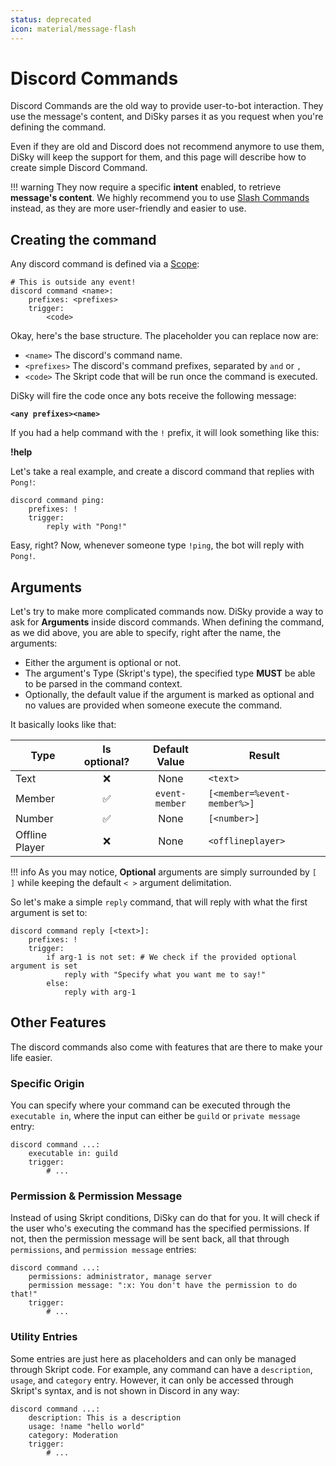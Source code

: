 ```yaml
---
status: deprecated
icon: material/message-flash
---
```


# Discord Commands

Discord Commands are the old way to provide user-to-bot interaction. They use the message's content, and DiSky parses it as you request when you're defining the command.

Even if they are old and Discord does not recommend anymore to use them, DiSky will keep the support for them, and this page will describe how to create simple Discord Command.

!!! warning
    They now require a specific **intent** enabled, to retrieve **message's content**.
    We highly recommend you to use [Slash Commands](../interactions/slash-commands.md) instead, as they are more user-friendly and easier to use.

## Creating the command

Any discord command is defined via a [Scope](../getting-started/2-bot-loading.md#scopes):&#x20;

```applescript
# This is outside any event!
discord command <name>:
    prefixes: <prefixes>
    trigger:
        <code>
```

Okay, here's the base structure. The placeholder you can replace now are:

* `<name>` The discord's command name.
* `<prefixes>` The discord's command prefixes, separated by `and` or `,`
* `<code>` The Skript code that will be run once the command is executed.

DiSky will fire the code once any bots receive the following message:

**`<any prefixes><name>`**

If you had a help command with the `!` prefix, it will look something like this:

**!help**

Let's take a real example, and create a discord command that replies with `Pong!`:

```applescript
discord command ping:
    prefixes: !
    trigger:
        reply with "Pong!"
```

Easy, right? Now, whenever someone type `!ping`, the bot will reply with `Pong!`.

## Arguments

Let's try to make more complicated commands now. DiSky provide a way to ask for **Arguments** inside discord commands. When defining the command, as we did above, you are able to specify, right after the name, the arguments:

* Either the argument is optional or not.
* The argument's Type (Skript's type), the specified type **MUST** be able to be parsed in the command context.
* Optionally, the default value if the argument is marked as optional and no values are provided when someone execute the command.

It basically looks like that:

| Type           |    Is optional?    | Default Value  | Result                      |
|----------------|:------------------:|:--------------:|-----------------------------|
| Text           |        :x:         |      None      | `<text>`                    |
| Member         | :white_check_mark: | `event-member` | `[<member=%event-member%>]` |
| Number         | :white_check_mark: |      None      | `[<number>]`                |
| Offline Player |        :x:         |      None      | `<offlineplayer>`           |

!!! info
    As you may notice, **Optional** arguments are simply surrounded by `[ ]` while keeping the default `< >` argument delimitation.

So let's make a simple `reply` command, that will reply with what the first argument is set to:

```applescript
discord command reply [<text>]:
    prefixes: !
    trigger:
        if arg-1 is not set: # We check if the provided optional argument is set
            reply with "Specify what you want me to say!"
        else:
            reply with arg-1
```

## Other Features

The discord commands also come with features that are there to make your life easier.

### Specific Origin

You can specify where your command can be executed through the `executable in`, where the input can either be `guild` or `private message` entry:

```applescript
discord command ...:
    executable in: guild
    trigger:
        # ...
```

### Permission & Permission Message

Instead of using Skript conditions, DiSky can do that for you. It will check if the user who's executing the command has the specified permissions. If not, then the permission message will be sent back, all that through `permissions`, and `permission message` entries:

```applescript
discord command ...:
    permissions: administrator, manage server
    permission message: ":x: You don't have the permission to do that!"
    trigger:
        # ...
```

### Utility Entries

Some entries are just here as placeholders and can only be managed through Skript code. For example, any command can have a `description`, `usage`, and `category` entry. However, it can only be accessed through Skript's syntax, and is not shown in Discord in any way:

```applescript
discord command ...:
    description: This is a description
    usage: !name "hello world"
    category: Moderation
    trigger:
        # ...
```
